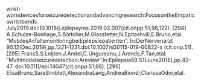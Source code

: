 wrist-worndevicesforseizuredetectionandadvancingresearch:FocusontheEmpaticawristbands.
July2019.doi:10.1016/j.eplepsyres.2019.02.007(cit.onpp.51,96,122).
[294] A.Schulze-Bonhage,S.Böttcher,M.Glasstetter,N.Epitashvili,E.Bruno,etal.
“MobilesAnfallsmonitoringbeiEpilepsiepatienten”.
In:DerNervenarzt 90.12(Dec.2019),pp.1221–1231.doi:10.1007/s00115-019-00822-x
(cit.onp.51).
[295] FransS.S.Leijten,J.Andel,C.Ungureanu,J.Arends,F.Tan,etal.
“Multimodalseizuredetection:Areview”.In:Epilepsia59.S1(June2018),pp.42–47.
doi:10.1111/epi.14047(cit.onpp.51,66).
[296] ElisaBruno,SaraSimblett,AlexandraLang,AndreaBiondi,ClarissaOdoi,etal.
